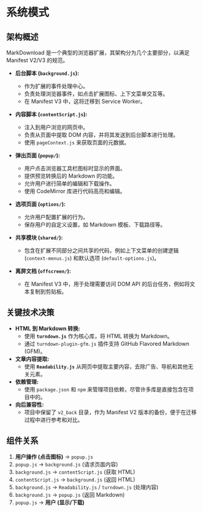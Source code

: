 # 系统模式

## 架构概述

MarkDownload 是一个典型的浏览器扩展，其架构分为几个主要部分，以满足 Manifest V2/V3 的规范。

- **后台脚本 (`background.js`):**
  - 作为扩展的事件处理中心。
  - 负责处理浏览器事件，如点击扩展图标、上下文菜单交互等。
  - 在 Manifest V3 中，这将迁移到 Service Worker。

- **内容脚本 (`contentScript.js`):**
  - 注入到用户浏览的网页中。
  - 负责从页面中提取 DOM 内容，并将其发送到后台脚本进行处理。
  - 使用 `pageContext.js` 来获取页面的元数据。

- **弹出页面 (`popup/`):**
  - 用户点击浏览器工具栏图标时显示的界面。
  - 提供预览转换后的 Markdown 的功能。
  - 允许用户进行简单的编辑和下载操作。
  - 使用 CodeMirror 库进行代码高亮和编辑。

- **选项页面 (`options/`):**
  - 允许用户配置扩展的行为。
  - 保存用户的自定义设置，如 Markdown 模板、下载路径等。

- **共享模块 (`shared/`):**
  - 包含在扩展不同部分之间共享的代码，例如上下文菜单的创建逻辑 (`context-menus.js`) 和默认选项 (`default-options.js`)。

- **离屏文档 (`offscreen/`):**
  - 在 Manifest V3 中，用于处理需要访问 DOM API 的后台任务，例如将文本复制到剪贴板。

## 关键技术决策

- **HTML 到 Markdown 转换:**
  - 使用 **`turndown.js`** 作为核心库，将 HTML 转换为 Markdown。
  - 通过 `turndown-plugin-gfm.js` 插件支持 GitHub Flavored Markdown (GFM)。
- **文章内容提取:**
  - 使用 **`Readability.js`** 从网页中提取主要内容，去除广告、导航和其他无关元素。
- **依赖管理:**
  - 使用 `package.json` 和 `npm` 来管理项目依赖，尽管许多库是直接包含在项目中的。
- **向后兼容性:**
  - 项目中保留了 `v2_back` 目录，作为 Manifest V2 版本的备份，便于在迁移过程中进行参考和对比。

## 组件关系

1.  **用户操作 (点击图标)** -> `popup.js`
2.  `popup.js` -> `background.js` (请求页面内容)
3.  `background.js` -> `contentScript.js` (获取 HTML)
4.  `contentScript.js` -> `background.js` (返回 HTML)
5.  `background.js` -> `Readability.js` / `turndown.js` (处理内容)
6.  `background.js` -> `popup.js` (返回 Markdown)
7.  `popup.js` -> **用户 (显示/下载)**
